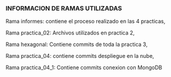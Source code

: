 ### INFORMACION DE RAMAS UTILIZADAS


Rama informes: contiene el proceso realizado en las 4 practicas, 

Rama practica_02: Archivos utilizados en practica 2, 

Rama hexagonal: Contiene commits de toda la practica 3, 

Rama practica_04: contiene commits despliegue en la nube, 

Rama practica_04_1: Contiene commits conexion con MongoDB
